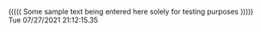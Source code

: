 ((((( Some sample text being entered here solely for testing purposes ))))) Tue 07/27/2021 21:12:15.35
